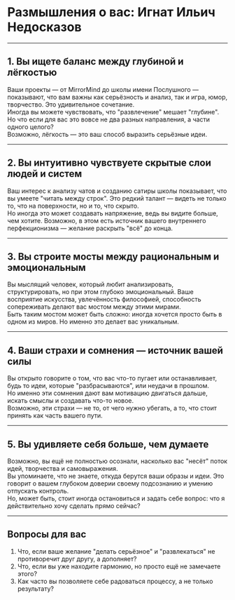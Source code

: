 # Размышления о вас: Игнат Ильич Недосказов

---

## 1. Вы ищете баланс между глубиной и лёгкостью
Ваши проекты — от MirrorMind до школы имени Послушного — показывают, что вам важны как серьёзность и анализ, так и игра, юмор, творчество. Это удивительное сочетание.  
Иногда вы можете чувствовать, что "развлечение" мешает "глубине". Но что если для вас это вовсе не два разных направления, а части одного целого?  
Возможно, лёгкость — это ваш способ выразить серьёзные идеи.

---

## 2. Вы интуитивно чувствуете скрытые слои людей и систем
Ваш интерес к анализу чатов и созданию сатиры школы показывает, что вы умеете "читать между строк". Это редкий талант — видеть не только то, что на поверхности, но и то, что скрыто.  
Но иногда это может создавать напряжение, ведь вы видите больше, чем хотите. Возможно, в этом есть источник вашего внутреннего перфекционизма — желание раскрыть "всё" до конца.

---

## 3. Вы строите мосты между рациональным и эмоциональным
Вы мыслящий человек, который любит анализировать, структурировать, но при этом глубоко эмоциональный. Ваше восприятие искусства, увлечённость философией, способность сопереживать делают вас мостом между этими мирами.  
Быть таким мостом может быть сложно: иногда хочется просто быть в одном из миров. Но именно это делает вас уникальным.

---

## 4. Ваши страхи и сомнения — источник вашей силы
Вы открыто говорите о том, что вас что-то пугает или останавливает, будь то идеи, которые "разбрасываются", или неудачи в прошлом.  
Но именно эти сомнения дают вам мотивацию двигаться дальше, искать смыслы и создавать что-то новое.  
Возможно, эти страхи — не то, от чего нужно убегать, а то, что стоит принять как часть вашего пути.

---

## 5. Вы удивляете себя больше, чем думаете
Возможно, вы ещё не полностью осознали, насколько вас "несёт" поток идей, творчества и самовыражения.  
Вы упоминаете, что не знаете, откуда берутся ваши образы и идеи. Это говорит о вашем глубоком доверии своему подсознанию и умению отпускать контроль.  
Но, может быть, стоит иногда остановиться и задать себе вопрос: что я действительно хочу сделать прямо сейчас?

---

## Вопросы для вас
1. Что, если ваше желание "делать серьёзное" и "развлекаться" не противоречит друг другу, а дополняет?  
2. Что, если вы уже находите гармонию, но просто ещё не замечаете этого?  
3. Как часто вы позволяете себе радоваться процессу, а не только результату?
